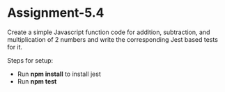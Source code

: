 # Assignment-5.4

Create a simple Javascript function code for addition, subtraction, and multiplication of 2 numbers and write the corresponding Jest based tests for it.

Steps for setup:
- Run **npm install** to install jest
- Run **npm test**